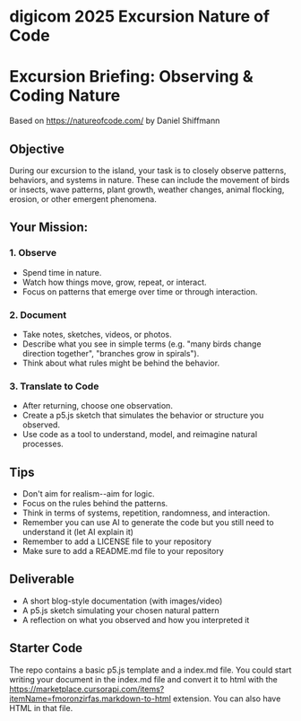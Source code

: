 # digicom 2025 Excursion Nature of Code

# Excursion Briefing: Observing & Coding Nature

  Based on https://natureofcode.com/ by Daniel Shiffmann 

## Objective

During our excursion to the island, your task is to closely observe patterns, behaviors, and systems in nature. These can include the movement of birds or insects, wave patterns, plant growth, weather changes, animal flocking, erosion, or other emergent phenomena.

  

## Your Mission:

### 1. Observe

- Spend time in nature.
- Watch how things move, grow, repeat, or interact.
- Focus on patterns that emerge over time or through interaction.

### 2. Document

- Take notes, sketches, videos, or photos.
- Describe what you see in simple terms (e.g. "many birds change direction together", "branches grow in spirals").
- Think about what rules might be behind the behavior.

### 3. Translate to Code

- After returning, choose one observation.
- Create a p5.js sketch that simulates the behavior or structure you observed.
- Use code as a tool to understand, model, and reimagine natural processes.

  

## Tips

- Don't aim for realism--aim for logic.
- Focus on the rules behind the patterns.
- Think in terms of systems, repetition, randomness, and interaction.
- Remember you can use AI to generate the code but you still need to understand it (let AI explain it)
- Remember to add a LICENSE file to your repository
- Make sure to add a README.md file to your repository

  

## Deliverable

- A short blog-style documentation (with images/video)
- A p5.js sketch simulating your chosen natural pattern
- A reflection on what you observed and how you interpreted it



## Starter Code

The repo  contains a basic p5.js template and a index.md file. You could start writing your document in the index.md file and convert it to html with the https://marketplace.cursorapi.com/items?itemName=fmoronzirfas.markdown-to-html extension. You can also have HTML in that file. 




